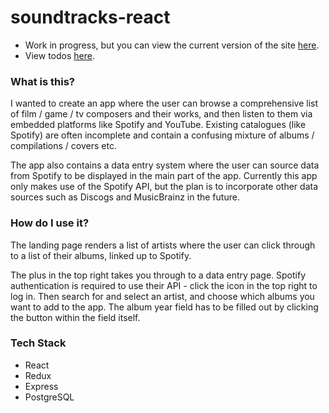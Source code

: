 # soundtracks-react
- Work in progress, but you can view the current version of the site [here](https://soundtracks.herokuapp.com/).
- View todos [here](https://github.com/JWLD/soundtracks-react/issues).

### What is this?
I wanted to create an app where the user can browse a comprehensive list of film / game / tv composers and their works, and then listen to them via embedded platforms like Spotify and YouTube. Existing catalogues (like Spotify) are often incomplete and contain a confusing mixture of albums / compilations / covers etc.

The app also contains a data entry system where the user can source data from Spotify to be displayed in the main part of the app. Currently this app only makes use of the Spotify API, but the plan is to incorporate other data sources such as Discogs and MusicBrainz in the future.

### How do I use it?
The landing page renders a list of artists where the user can click through to a list of their albums, linked up to Spotify.

The plus in the top right takes you through to a data entry page. Spotify authentication is required to use their API - click the icon in the top right to log in. Then search for and select an artist, and choose which albums you want to add to the app. The album year field has to be filled out by clicking the button within the field itself.

### Tech Stack
- React
- Redux
- Express
- PostgreSQL
